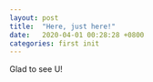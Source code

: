 ```yaml
---
layout: post
title:  "Here, just here!"
date:   2020-04-01 00:28:28 +0800
categories: first init
---
```


Glad to see U!